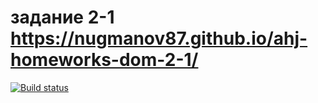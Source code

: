# задание 2-1 https://nugmanov87.github.io/ahj-homeworks-dom-2-1/

[![Build status](https://ci.appveyor.com/api/projects/status/7oa6vvsouyx04a7g?svg=true)](https://ci.appveyor.com/project/nugmanov87/ahj-homeworks-dom-2-1)
